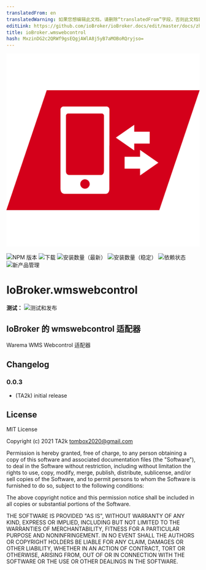 ```yaml
---
translatedFrom: en
translatedWarning: 如果您想编辑此文档，请删除“translatedFrom”字段，否则此文档将再次自动翻译
editLink: https://github.com/ioBroker/ioBroker.docs/edit/master/docs/zh-cn/adapterref/iobroker.wmswebcontrol/README.md
title: ioBroker.wmswebcontrol
hash: MxzinDG2c2QRWf9gsEQgjAWlA8j5yB7aMOBoRQryjso=
---
```

![标识](../../../en/adapterref/iobroker.wmswebcontrol/admin/wmswebcontrol.png)

![NPM 版本](https://img.shields.io/npm/v/iobroker.wmswebcontrol.svg)
![下载](https://img.shields.io/npm/dm/iobroker.wmswebcontrol.svg)
![安装数量（最新）](https://iobroker.live/badges/wmswebcontrol-installed.svg)
![安装数量（稳定）](https://iobroker.live/badges/wmswebcontrol-stable.svg)
![依赖状态](https://img.shields.io/david/TA2k/iobroker.wmswebcontrol.svg)
![新产品管理](https://nodei.co/npm/iobroker.wmswebcontrol.png?downloads=true)

# IoBroker.wmswebcontrol
**测试：** ![测试和发布](https://github.com/TA2k/ioBroker.wmswebcontrol/workflows/Test%20and%20Release/badge.svg)

## IoBroker 的 wmswebcontrol 适配器
Warema WMS Webcontrol 适配器

## Changelog

### 0.0.3
* (TA2k) initial release

## License
MIT License

Copyright (c) 2021 TA2k <tombox2020@gmail.com>

Permission is hereby granted, free of charge, to any person obtaining a copy
of this software and associated documentation files (the "Software"), to deal
in the Software without restriction, including without limitation the rights
to use, copy, modify, merge, publish, distribute, sublicense, and/or sell
copies of the Software, and to permit persons to whom the Software is
furnished to do so, subject to the following conditions:

The above copyright notice and this permission notice shall be included in all
copies or substantial portions of the Software.

THE SOFTWARE IS PROVIDED "AS IS", WITHOUT WARRANTY OF ANY KIND, EXPRESS OR
IMPLIED, INCLUDING BUT NOT LIMITED TO THE WARRANTIES OF MERCHANTABILITY,
FITNESS FOR A PARTICULAR PURPOSE AND NONINFRINGEMENT. IN NO EVENT SHALL THE
AUTHORS OR COPYRIGHT HOLDERS BE LIABLE FOR ANY CLAIM, DAMAGES OR OTHER
LIABILITY, WHETHER IN AN ACTION OF CONTRACT, TORT OR OTHERWISE, ARISING FROM,
OUT OF OR IN CONNECTION WITH THE SOFTWARE OR THE USE OR OTHER DEALINGS IN THE
SOFTWARE.